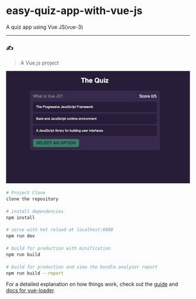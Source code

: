 # easy-quiz-app-with-vue-js
A quiz app using Vue JS(vue-3)

---

### :writing_hand:


> A Vue.js project


<div align="center">
  <img src="src/assets/readme.jpeg" alt="text" title="Title" />
</div>



``` bash
# Project Clone
clone the repository

# install dependencies
npm install

# serve with hot reload at localhost:8080
npm run dev

# build for production with minification
npm run build

# build for production and view the bundle analyzer report
npm run build --report
```

For a detailed explanation on how things work, check out the [guide](http://vuejs-templates.github.io/webpack/) and [docs for vue-loader](http://vuejs.github.io/vue-loader).
